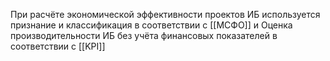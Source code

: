 При расчёте экономической эффективности проектов ИБ используется признание и классификация в соответствии с [[МСФО]] и Оценка производительности ИБ без учёта финансовых показателей в соответствии с [[KPI]]


